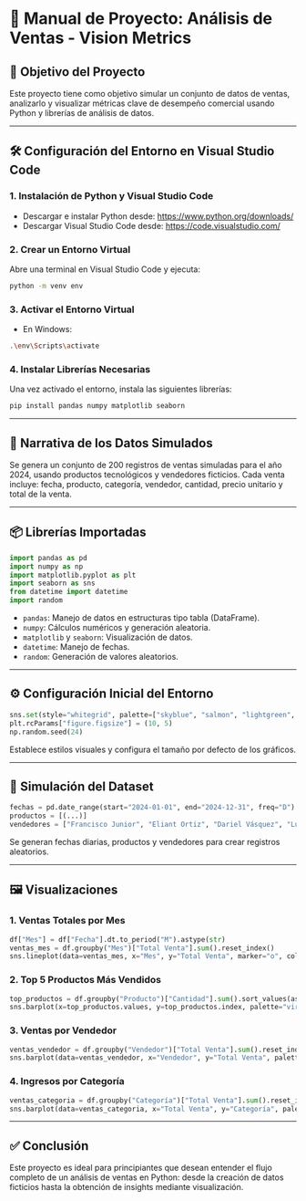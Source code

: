 
# 🧾 Manual de Proyecto: Análisis de Ventas - Vision Metrics

## 📌 Objetivo del Proyecto
Este proyecto tiene como objetivo simular un conjunto de datos de ventas, analizarlo y visualizar métricas clave de desempeño comercial usando Python y librerías de análisis de datos.

---

## 🛠️ Configuración del Entorno en Visual Studio Code

### 1. Instalación de Python y Visual Studio Code
- Descargar e instalar Python desde: https://www.python.org/downloads/
- Descargar Visual Studio Code desde: https://code.visualstudio.com/

### 2. Crear un Entorno Virtual
Abre una terminal en Visual Studio Code y ejecuta:
```bash
python -m venv env

```

### 3. Activar el Entorno Virtual
- En Windows:
```bash
.\env\Scripts\activate

```


### 4. Instalar Librerías Necesarias
Una vez activado el entorno, instala las siguientes librerías:
```bash
pip install pandas numpy matplotlib seaborn
```

---

## 🧠 Narrativa de los Datos Simulados

Se genera un conjunto de 200 registros de ventas simuladas para el año 2024, usando productos tecnológicos y vendedores ficticios. Cada venta incluye: fecha, producto, categoría, vendedor, cantidad, precio unitario y total de la venta.

---

## 📦 Librerías Importadas

```python
import pandas as pd
import numpy as np
import matplotlib.pyplot as plt
import seaborn as sns
from datetime import datetime
import random
```

- `pandas`: Manejo de datos en estructuras tipo tabla (DataFrame).
- `numpy`: Cálculos numéricos y generación aleatoria.
- `matplotlib` y `seaborn`: Visualización de datos.
- `datetime`: Manejo de fechas.
- `random`: Generación de valores aleatorios.

---

## ⚙️ Configuración Inicial del Entorno

```python
sns.set(style="whitegrid", palette=["skyblue", "salmon", "lightgreen", "gold"])
plt.rcParams["figure.figsize"] = (10, 5)
np.random.seed(24)
```

Establece estilos visuales y configura el tamaño por defecto de los gráficos.

---

## 🧪 Simulación del Dataset

```python
fechas = pd.date_range(start="2024-01-01", end="2024-12-31", freq="D")
productos = [(...)]
vendedores = ["Francisco Junior", "Eliant Ortiz", "Dariel Vásquez", "Luis Santos"]
```

Se generan fechas diarias, productos y vendedores para crear registros aleatorios.

---

## 🖼️ Visualizaciones

### 1. Ventas Totales por Mes
```python
df["Mes"] = df["Fecha"].dt.to_period("M").astype(str)
ventas_mes = df.groupby("Mes")["Total Venta"].sum().reset_index()
sns.lineplot(data=ventas_mes, x="Mes", y="Total Venta", marker="o", color="royalblue")
```

### 2. Top 5 Productos Más Vendidos
```python
top_productos = df.groupby("Producto")["Cantidad"].sum().sort_values(ascending=False).head(5)
sns.barplot(x=top_productos.values, y=top_productos.index, palette="viridis")
```

### 3. Ventas por Vendedor
```python
ventas_vendedor = df.groupby("Vendedor")["Total Venta"].sum().reset_index()
sns.barplot(data=ventas_vendedor, x="Vendedor", y="Total Venta", palette="pastel")
```

### 4. Ingresos por Categoría
```python
ventas_categoria = df.groupby("Categoría")["Total Venta"].sum().reset_index()
sns.barplot(data=ventas_categoria, x="Total Venta", y="Categoría", palette="cubehelix")
```

---

## ✅ Conclusión

Este proyecto es ideal para principiantes que desean entender el flujo completo de un análisis de ventas en Python: desde la creación de datos ficticios hasta la obtención de insights mediante visualización.


